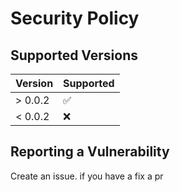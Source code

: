 # Security Policy

## Supported Versions

| Version | Supported          |
| ------- | ------------------ |
| > 0.0.2 | :white_check_mark: |
| < 0.0.2 | :x:                |

## Reporting a Vulnerability

Create an issue. if you have a fix a pr
